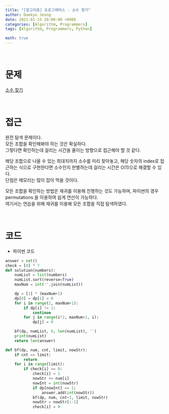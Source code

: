 ```yaml
---
title: "[알고리즘] 프로그래머스 - 소수 찾기"
author: Daekyo Jeong
date: 2021-01-15 20:00:00 +0900
categories: [Algorithm, Programmers]
tags: [Algorithm, Programmers, Python]

math: true
---
```


<br/>

# **문제**


[소수 찾기](https://programmers.co.kr/learn/courses/30/lessons/42839)

<br/>

# **접근**  

완전 탐색 문제이다.  
모든 조합을 확인해봐야 하는 것은 확실하다.  
그렇다면 확인하는데 걸리는 시간을 줄이는 방향으로 접근해야 할 것 같다.  

해당 조합으로 나올 수 있는 최대치까지 소수를 미리 찾아놓고, 해당 숫자의 index로 접근하는 식으로 구현한다면 소수인지 판별하는데 걸리는 시간은 O(1)으로 해결할 수 있다.  
단점은 메모리는 많이 잡아 먹을 것이다.  

모든 조합을 확인하는 방법은 재귀를 이용해 진행하는 것도 가능하며, 파이썬의 경우 permutations 을 이용하여 쉽게 연산이 가능하다.  
여기서는 연습을 위해 재귀를 이용해 모든 조합을 직접 탐색하였다.  

<br/>

# **코드**


- 파이썬 코드   

```py
answer = set()
check = [0] * 7
def solution(numbers):
    numList = list(numbers)
    numList.sort(reverse=True)
    maxNum = int(''.join(numList))

    dp = [1] * (maxNum+1)
    dp[0] = dp[1] = 0
    for i in range(2, maxNum+1):
        if dp[i] != 1:
            continue
        for j in range(i*2, maxNum+1, i):
            dp[j] = 0

    bf(dp, numList, 0, len(numList), '')
    print(numList)
    return len(answer)

def bf(dp, num, cnt, limit, nowStr):
    if cnt == limit:
        return
    for i in range(limit):
        if check[i] == 0:
            check[i] = 1
            nowStr += num[i]
            nowInt = int(nowStr)
            if dp[nowInt] == 1:
                answer.add(int(nowStr))
            bf(dp, num, cnt+1, limit, nowStr)
            nowStr = nowStr[:-1]
            check[i] = 0
```


<br/>

